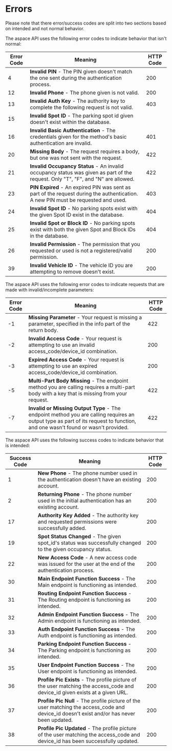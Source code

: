 # Errors

<aside class="notice">
Please note that there error/success codes are split into two sections based on intended and not normal behavior.
</aside>

The aspace API uses the following error codes to indicate behavior that isn't normal:

Error Code | Meaning | HTTP Code
---------- | ------- | ---------
4 | <b>Invalid PIN</b> - The PIN given doesn't match the one sent during the authentication process. | 200
12 | <b>Invalid Phone</b> - The phone given is not valid. | 200
13 | <b>Invalid Auth Key</b> - The authority key to complete the following request is not valid. | 403
15 | <b>Invalid Spot ID</b> - The parking spot id given doesn't exist within the database.
16 | <b>Invalid Basic Authentication</b> - The credentials given for the method's basic authentication are invalid. | 401
20 | <b>Missing Body</b> - The request requires a body, but one was not sent with the request. | 422
21 | <b>Invalid Occupancy Status</b> - An invalid occupancy status was given as part of the request. Only "T", "F", and "N" are allowed. | 422
23 | <b>PIN Expired</b> - An expired PIN was sent as part of the request during the authentication. A new PIN must be requested and used. | 403
24 | <b>Invalid Spot ID</b> - No parking spots exist with the given Spot ID exist in the database. | 404
25 | <b>Invalid Spot or Block ID</b> - No parking spots exist with both the given Spot and Block IDs in the database. | 404
26 | <b>Invalid Permission</b> - The permission that you requested or used is not a registered/valid permission. | 200
39 | <b>Invalid Vehicle ID</b> - The vehicle ID you are attempting to remove doesn't exist. | 200

The aspace API uses the following error codes to indicate requests that are made with invalid/incomplete parameters:

Error Code | Meaning | HTTP Code
---------- | ------- | ---------
-1 | <b>Missing Parameter</b> - Your request is missing a parameter, specified in the info part of the return body. | 422
-2 | <b>Invalid Access Code</b> - Your request is attempting to use an invalid access_code/device_id combination. | 200
-3 | <b>Expired Access Code</b> - Your request is attempting to use an expired access_code/device_id combination. | 200
-5 | <b>Multi-Part Body Missing</b> - The endpoint method you are calling requires a multi-part body with a key that is missing from your request. | 422
-7 | <b>Invalid or Missing Output Type</b> - The endpoint method you are calling requires an output type as part of its request to function, and one wasn't found or wasn't provided. | 422

The aspace API uses the following success codes to indicate behavior that is intended:

Success Code | Meaning | HTTP Code
------------ | ------- | ---------
1 | <b>New Phone</b> - The phone number used in the authentication doesn't have an existing account. | 200
2 | <b>Returning Phone</b> - The phone number used in the initial authentication has an existing account. | 200
17 | <b>Authority Key Added</b> - The authority key and requested permissions were successfully added. | 200
19 | <b>Spot Status Changed</b> - The given spot_id's status was successfully changed to the given occupancy status. | 200
22 | <b>New Access Code</b> - A new access code was issued for the user at the end of the authentication process. | 200
30 | <b>Main Endpoint Function Success</b> - The Main endpoint is functioning as intended. | 200
31 | <b>Routing Endpoint Function Success</b> - The Routing endpoint is functioning as intended. | 200
32 | <b>Admin Endpoint Function Success</b> - The Admin endpoint is functioning as intended. | 200
33 | <b>Auth Endpoint Function Success</b> - The Auth endpoint is functioning as intended. | 200
34 | <b>Parking Endpoint Function Success</b> - The Parking endpoint is functioning as intended. | 200
35 | <b>User Endpoint Function Success</b> - The User endpoint is functioning as intended. | 200
36 | <b>Profile Pic Exists</b> - The profile picture of the user matching the access_code and device_id given exists at a given URL. | 200
37 | <b>Profile Pic Null</b> - The profile picture of the user matching the access_code and device_id doesn't exist and/or has never been updated. | 200
38 | <b>Profile Pic Updated</b> - The profile picture of the user matching the access_code and device_id has been successfully updated. | 200